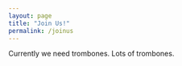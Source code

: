 ```yaml
---
layout: page
title: "Join Us!"
permalink: /joinus
---
```

Currently we need trombones. Lots of trombones.